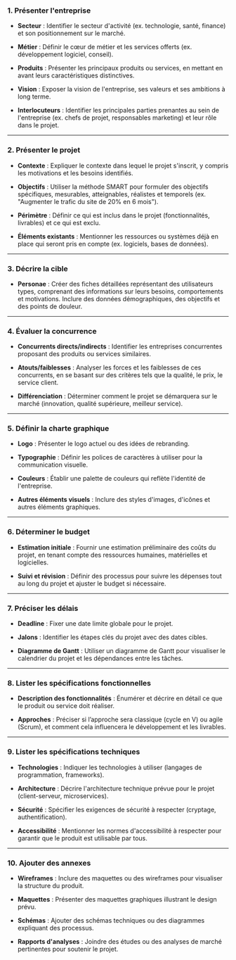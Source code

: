 ### 1. Présenter l'entreprise

- **Secteur** : Identifier le secteur d'activité (ex. technologie, santé, finance) et son positionnement sur le marché.
  
- **Métier** : Définir le cœur de métier et les services offerts (ex. développement logiciel, conseil).

- **Produits** : Présenter les principaux produits ou services, en mettant en avant leurs caractéristiques distinctives.

- **Vision** : Exposer la vision de l'entreprise, ses valeurs et ses ambitions à long terme.

- **Interlocuteurs** : Identifier les principales parties prenantes au sein de l'entreprise (ex. chefs de projet, responsables marketing) et leur rôle dans le projet.

---

### 2. Présenter le projet

- **Contexte** : Expliquer le contexte dans lequel le projet s'inscrit, y compris les motivations et les besoins identifiés.

- **Objectifs** : Utiliser la méthode SMART pour formuler des objectifs spécifiques, mesurables, atteignables, réalistes et temporels (ex. "Augmenter le trafic du site de 20% en 6 mois").

- **Périmètre** : Définir ce qui est inclus dans le projet (fonctionnalités, livrables) et ce qui est exclu.

- **Éléments existants** : Mentionner les ressources ou systèmes déjà en place qui seront pris en compte (ex. logiciels, bases de données).

---

### 3. Décrire la cible

- **Personae** : Créer des fiches détaillées représentant des utilisateurs types, comprenant des informations sur leurs besoins, comportements et motivations. Inclure des données démographiques, des objectifs et des points de douleur.

---

### 4. Évaluer la concurrence

- **Concurrents directs/indirects** : Identifier les entreprises concurrentes proposant des produits ou services similaires.

- **Atouts/faiblesses** : Analyser les forces et les faiblesses de ces concurrents, en se basant sur des critères tels que la qualité, le prix, le service client.

- **Différenciation** : Déterminer comment le projet se démarquera sur le marché (innovation, qualité supérieure, meilleur service).

---

### 5. Définir la charte graphique

- **Logo** : Présenter le logo actuel ou des idées de rebranding.

- **Typographie** : Définir les polices de caractères à utiliser pour la communication visuelle.

- **Couleurs** : Établir une palette de couleurs qui reflète l'identité de l'entreprise.

- **Autres éléments visuels** : Inclure des styles d'images, d'icônes et autres éléments graphiques.

---

### 6. Déterminer le budget

- **Estimation initiale** : Fournir une estimation préliminaire des coûts du projet, en tenant compte des ressources humaines, matérielles et logicielles.

- **Suivi et révision** : Définir des processus pour suivre les dépenses tout au long du projet et ajuster le budget si nécessaire.

---

### 7. Préciser les délais

- **Deadline** : Fixer une date limite globale pour le projet.

- **Jalons** : Identifier les étapes clés du projet avec des dates cibles.

- **Diagramme de Gantt** : Utiliser un diagramme de Gantt pour visualiser le calendrier du projet et les dépendances entre les tâches.

---

### 8. Lister les spécifications fonctionnelles

- **Description des fonctionnalités** : Énumérer et décrire en détail ce que le produit ou service doit réaliser.

- **Approches** : Préciser si l’approche sera classique (cycle en V) ou agile (Scrum), et comment cela influencera le développement et les livrables.

---

### 9. Lister les spécifications techniques

- **Technologies** : Indiquer les technologies à utiliser (langages de programmation, frameworks).

- **Architecture** : Décrire l'architecture technique prévue pour le projet (client-serveur, microservices).

- **Sécurité** : Spécifier les exigences de sécurité à respecter (cryptage, authentification).

- **Accessibilité** : Mentionner les normes d'accessibilité à respecter pour garantir que le produit est utilisable par tous.

---

### 10. Ajouter des annexes

- **Wireframes** : Inclure des maquettes ou des wireframes pour visualiser la structure du produit.

- **Maquettes** : Présenter des maquettes graphiques illustrant le design prévu.

- **Schémas** : Ajouter des schémas techniques ou des diagrammes expliquant des processus.

- **Rapports d'analyses** : Joindre des études ou des analyses de marché pertinentes pour soutenir le projet.